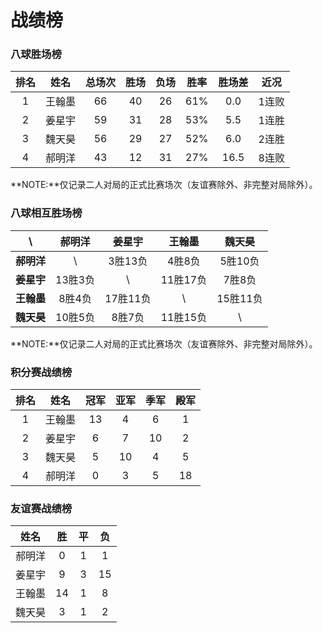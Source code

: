 # 战绩榜

### 八球胜场榜

| 排名 | 姓名   | 总场次 | 胜场 | 负场 | 胜率  | 胜场差 | 近况  |
| :--: | :---: | :---: | :--: | :--: | :--: | :---: | :---: |
| 1    | 王翰墨 | 66    | 40   | 26   | 61%  | 0.0   | 1连败 |
| 2    | 姜星宇 | 59    | 31   | 28   | 53%  | 5.5   | 1连胜 |
| 3    | 魏天昊 | 56    | 29   | 27   | 52%  | 6.0   | 2连胜 |
| 4    | 郝明洋 | 43    | 12   | 31   | 27%  | 16.5  | 8连败 |

**NOTE:**仅记录二人对局的正式比赛场次（友谊赛除外、非完整对局除外）。

### 八球相互胜场榜

|    **\\**   | 郝明洋  | 姜星宇   | 王翰墨   | 魏天昊   |
| :--------: | :-----: | :------: | :------: | :-----: |
| **郝明洋** |   \\     | 3胜13负  | 4胜8负   | 5胜10负  |
| **姜星宇** | 13胜3负  |   \\     | 11胜17负 | 7胜8负   |
| **王翰墨** | 8胜4负   | 17胜11负 |   \\     | 15胜11负 |
| **魏天昊** | 10胜5负  | 8胜7负   | 11胜15负 |   \\     |

**NOTE:**仅记录二人对局的正式比赛场次（友谊赛除外、非完整对局除外）。

### 积分赛战绩榜

| 排名 | 姓名   | 冠军 | 亚军 | 季军 | 殿军 |
| :--: | :----: | :--: | :-: | :-: | :-: |
| 1    | 王翰墨 | 13   | 4   | 6   | 1   |
| 2    | 姜星宇 | 6    | 7   | 10  | 2   |
| 3    | 魏天昊 | 5    | 10  | 4   | 5   |
| 4    | 郝明洋 | 0    | 3   | 5   | 18  |

### 友谊赛战绩榜

| 姓名   | 胜   | 平   | 负   |
| :---: | :--: | :--: | :--: |
| 郝明洋 |  0   |  1   |  1   |
| 姜星宇 |  9   |  3   |  15  |
| 王翰墨 |  14  |  1   |  8   |
| 魏天昊 |  3   |  1   |  2   |
